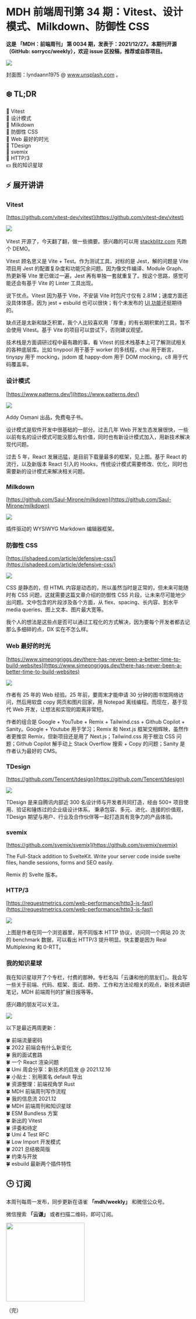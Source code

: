 # MDH 前端周刊第 34 期：Vitest、设计模式、Milkdown、防御性 CSS

**这是 「MDH：前端周刊」 第 0034 期，发表于：2021/12/27。本期刊开源（GitHub: sorrycc/weekly），欢迎 issue 区投稿，推荐或自荐项目。**

![](https://img.alicdn.com/imgextra/i2/O1CN01aJnNa61gmmGbwcHfl_!!6000000004185-0-tps-1920-1280.jpg)

封面图：lyndaann1975 @ www.unsplash.com 。


❄️ TL;DR
------

🎄 Vitest<br />
🎄 设计模式<br />
🎄 Milkdown<br />
🎄 防御性 CSS<br />
🎄 Web 最好的时光<br />
🎄 TDesign<br />
🎄 svemix<br />
🎄 HTTP/3<br />
💵 我的知识星球<br />


⚡ 展开讲讲
------

### Vitest

[https://github.com/vitest-dev/vitest](https://github.com/vitest-dev/vitest)

​​![](https://lh5.googleusercontent.com/2wHmmLxZAS7xYmceQOHtFf5CwOtPefCMXEp0ZLk4hupyq_VtZsVJ5C0s1v3MVItVMm7ywBjY4W1b1Jr0GhaB0xeYmcpouPUbfV6RCEDW8DE6eJ8dMy5Nq1LT7OtJ3-Xctj38Kkw_)

Vitest 开源了，今天翻了翻，做一些摘要。感兴趣的可以用 [stackblitz.com](https://stackblitz.com/edit/node-xifxdq) 先跑个 DEMO。

Vitest 顾名思义是 Vite + Test。作为测试工具，对标的是 Jest，解的问题是 Vite 项目用 Jest 的配置复杂度和功能冗余问题。因为像文件编译、Module Graph、热更新等 Vite 里已做过一遍，Jest 再有单独一套就重复了。按这个思路，感觉可能还会有基于 Vite 的 Linter 工具出现。

说下优点。Vitest 因为基于 Vite，不安装 Vite 时包尺寸仅有 2.81M；速度方面还没具体体感，因为 jest + esbuild 也可以很快；有个未发布的 [UI 功能](https://github.com/vitest-dev/vitest/tree/main/packages/ui)还挺期待的。

缺点还是太新和缺乏积累，我个人比较喜欢用「厚重」的有长期积累的工具，暂不会使用 Vitest。基于 Vite 的项目可以尝试下，否则建议观望。

技术栈是方面调研过程中最有趣的事，看 Vitest 的技术栈基本上可了解测试相关的各种底层库。比如 tinypool 用于基于 worker 的多线程，chai 用于断言，tinyspy 用于 mocking，jsdom 或 happy-dom 用于 DOM mocking，c8 用于代码覆盖率。

### 设计模式

[https://www.patterns.dev/](https://www.patterns.dev/)

![](https://lh4.googleusercontent.com/A7kIrYGO4jdBPKc14A14J6_v2SHRFbOs7x5xdI_5DvAmQ7sN-tiuvGzGhYy1Ly_XT894rIBgqA4T9uUaPx0DppRUFsEdeUT6hizp6Nhu8Rq8QFpbbnmv_wNhW0EK9xCK-HPmYPjR)

Addy Osmani 出品，免费电子书。

设计模式是软件开发中很基础的一部分。过去几年 Web 开发生态发展很快，一些以前有名的设计模式可能没那么有价值，同时也有新设计模式加入，用新技术解决现代问题。

过去 5 年，React 发展迅猛，是目前下载量最多的框架，见上图。基于 React 的流行，以及新版本 React 引入的 Hooks，传统设计模式需要修改、优化，同时也需要新的设计模式来解决相关问题。

### Milkdown

[https://github.com/Saul-Mirone/milkdown](https://github.com/Saul-Mirone/milkdown)

![](https://lh3.googleusercontent.com/5E74Hvhs0ngWsin2L-ahUjry91fn7tSw7egBLsM1MofEHJ4FrCToc5L7PHe5rgIK5uebcPd4ihh3Vfu9OEgokLhK0Y4R0JpkvYiMyGNFghS3_ZhEzBzkIhRKhNG7eJ-qMw2zylSl)

插件驱动的 WYSIWYG Markdown 编辑器框架。

### 防御性 CSS

[https://ishadeed.com/article/defensive-css/](https://ishadeed.com/article/defensive-css/)

![](https://lh6.googleusercontent.com/2RzKdagO5ZPOT1vq7K76_jpGsLhs2-JCyTlNZACxaU05rRdaboSONJdGF9WFHMBr3rIAXuE3yTKemUsfW4HllGie5E9awQoPYo1aJy16QUv_9VdLajANt1u1Y31SfVsMJt1aNX0Z)

CSS 是静态的，但 HTML 内容是动态的，所以虽然当时是正常的，但未来可能随时有 CSS 问题，这就需要这篇文章介绍的防御性 CSS 片段，让未来尽可能地少出问题。文中包含的片段涉及各个方面，从 flex、spacing、长内容、到水平 media queries、图上文本、图片最大宽等。

我个人的想法是这些点是否可以通过工程化的方式解决，因为要每个开发者都去记那么多细碎的点，DX 实在不怎么样。

### Web 最好的时光

[https://www.simeongriggs.dev/there-has-never-been-a-better-time-to-build-websites](https://www.simeongriggs.dev/there-has-never-been-a-better-time-to-build-websites)

![](https://lh4.googleusercontent.com/nPSPbFhlL50SJp0ntFmekuiFhaH2mmV1FuHjrp2bZMF2nmokmxajg0AI_MMt7hphmts9vLay71wfZSU_3wWAv4fdJgmM1r_B5rl73eW_dvj_leet8Qobl72ihMAwoHD-Se0MJt07)

作者有 25 年的 Web 经验。25 年前，要周末才能申请 30 分钟的图书馆网络访问，然后用软盘 copy 网页和图片回家，用 Notepad 离线编程。而现在，基于现代 Web 开发，让想法和实现的距离非常短。

作者的组合是 Google + YouTube + Remix + Tailwind.css + Github Copilot + Sanity。Google + Youtube 用于学习；Remix 和 Next.js 框架交相辉映，虽然作者更推崇 Remix，但新项目还是用了 Next.js；Tailwind.css 用于根治 CSS 问题；Github Copilot 解手动上 Stack Overflow 搜索 + Copy 的问题；Sanity 是作者认为最好的 CMS。

### TDesign

[https://github.com/Tencent/tdesign](https://github.com/Tencent/tdesign)

![](https://lh4.googleusercontent.com/74LFfcV2etV3Jj-OmvqJMCsF3d_FnN3hYZh48zCdLufzwIMHreLXWNoXRxMMsf5Q-RiU7_ObygSkEoXjaL02xk3jmsSpxQeyUO65p7qqk5T9plGCzZdYD97aM6KDjkl91XSKrO1O)

TDesign 是来自腾讯内部近 300 名设计师与开发者共同打造，经由 500+ 项目使用、验证和锤炼过的企业级设计体系， 秉承包容、多元、进化、连接的价值观，TDesign 期望与用户、行业及合作伙伴等一起打造具有竞争力的产品体验。

### svemix

[https://github.com/svemix/svemix](https://github.com/svemix/svemix)

The Full-Stack addition to SvelteKit. Write your server code inside svelte files, handle sessions, forms and SEO easily.

Remix 的 Svelte 版本。

### HTTP/3

[https://requestmetrics.com/web-performance/http3-is-fast](https://requestmetrics.com/web-performance/http3-is-fast)

![](https://lh4.googleusercontent.com/wDtOkFNoXMDe_qsqyaauuHMMYQy668uhW8Siw3xpKQHq4dY6v4RViRQcYueaKtyiTWHgRHvy8J58kGYAfavdA_g2sfv6S_pvjdvNHgi2gDu83OcGIotvrfy2degoAsMJQOMWuS73)

上图是作者在同一个浏览器里，用不同版本 HTTP 协议，访问同一个网站 20 次的 benchmark 数据，可以看出 HTTP/3 提升明显。快主要是因为 Real Multiplexing 和 0-RTT。

### 我的知识星球

我在知识星球开了个专栏，付费的那种。专栏名叫「云谦和他的朋友们」。我会写一些关于前端、代码、框架、面试、趋势、工作和方法论相关的观点，新技术调研笔记，MDH 前端周刊的扩展日报等等。

感兴趣的朋友可以关注。

![](https://img.alicdn.com/imgextra/i1/O1CN01jok7yi21bQNgJeNQJ_!!6000000007003-2-tps-1200-1517.png)

以下是最近两周更新：

🍀 前端流量密码<br />
🍀 2022 前端会有什么新变化<br />
🍀 我的面试套路<br />
🍀 一个 React 渲染问题<br />
🍀 Umi 周会分享：新技术的启发 @ 2021.12.16<br />
🍀 小贴士：别用匿名 default 导出<br />
🍀 资源整理：前端视角学 Rust<br />
🍀 MDH 前端周刊写作流程<br />
🍀 我的信息流 2021.12<br />
🍀 MDH 前端周刊和知识星球<br />
🍀 ESM Bundless 方案<br />
🍀 新出的 Vitest<br />
🍀 评委和待定<br />
🍀 Umi 4 Test RFC<br />
🍀 Low Import 开发模式<br />
🍀 2021 总结极简版<br />
🍀 约束与开放<br />
🍀 esbuild 最新两个插件特性<br />


## 🕒 订阅

本周刊每周一发布，同步更新在语雀 **「mdh/weekly」** 和微信公众号。

微信搜索 **「云谦」** 或者扫描二维码，即可订阅。

<img src="https://img.alicdn.com/imgextra/i1/O1CN01jmrjUx1yw5LcPFMx0_!!6000000006642-0-tps-430-430.jpg" width="215" />

（完）
